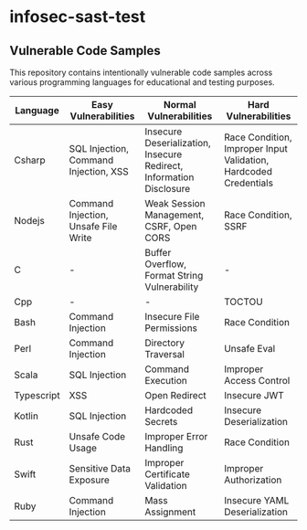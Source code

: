 # infosec-sast-test

## Vulnerable Code Samples

This repository contains intentionally vulnerable code samples across various programming languages for educational and testing purposes.

| Language | Easy Vulnerabilities | Normal Vulnerabilities | Hard Vulnerabilities |
|----------|----------------------|-------------------------|----------------------|
| Csharp | SQL Injection, Command Injection, XSS | Insecure Deserialization, Insecure Redirect, Information Disclosure | Race Condition, Improper Input Validation, Hardcoded Credentials |
| Nodejs | Command Injection, Unsafe File Write | Weak Session Management, CSRF, Open CORS | Race Condition, SSRF |
| C | - | Buffer Overflow, Format String Vulnerability | - |
| Cpp | - | - | TOCTOU |
| Bash | Command Injection | Insecure File Permissions | Race Condition |
| Perl | Command Injection | Directory Traversal | Unsafe Eval |
| Scala | SQL Injection | Command Execution | Improper Access Control |
| Typescript | XSS | Open Redirect | Insecure JWT |
| Kotlin | SQL Injection | Hardcoded Secrets | Insecure Deserialization |
| Rust | Unsafe Code Usage | Improper Error Handling | Race Condition |
| Swift | Sensitive Data Exposure | Improper Certificate Validation | Improper Authorization |
| Ruby | Command Injection | Mass Assignment | Insecure YAML Deserialization |
